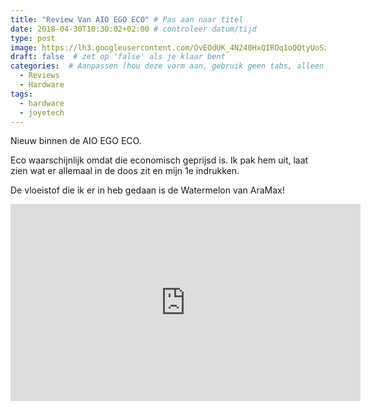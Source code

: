 ```yaml
---
title: "Review Van AIO EGO ECO" # Pas aan naar titel
date: 2018-04-30T10:30:02+02:00 # controleer datum/tijd
type: post
image: https://lh3.googleusercontent.com/OvEOdUK_4N240HxQIROq1oQQtyUoSzTCq66wCFsPWtLYz8BYtidP3fbQF58J27mmDI154O0h0k0cXDy-FY6mvp24KwX1fF5OFEp3RozkrC8wpcoGfcfGbec9o2WgcHfCWzT6KVv2TCB0jMVhPWZcm2Eoj7_0hqjlxCxgV_8lgBNdzBlvRyeHnHenbsD6ELw3s7iEi5oYNGsLhwfe1uZaxtY7mXew8F7p45V7obt3l8hW0aEGixdGKGEOwvBqfNdbBe_w3DApzmhSW9sRIlVRSOkpqMHUHPtQhUclctZfzPqxQ7cUijK_TBgDodvIDz9zxtoXtreTuHXUdPzDU0xwvOGJ0RZ-23mTWqHPrPyuvXsEDef9DQnIPJrVUlGCRUa7s7vfiiwZZKGepBQjAlAoZ8TfTlz7g38yOd4TwTBmTef8Q1B8uIFwt2lUTUTyTeALFknUOWJu_dHTPb8YJPzetu66dvcv7P2TMs4cGUMd0rwroLf-VjfjuGYwkDwhSZmew6CtbshoXWbGztUfJyQ8EDUoaPbgVESfA45MqRi4MaiNNpG38eoOw2ZtX99fQkkCeteszlzfXftocfzIsUxg6jHIVw0ZhLdwY70op528LIQvslUSRrF44PsB1XSH4UEGSvHTqkFrl2Q2xO8DNeb2kx6u9LofZmoZfQ=w1691-h951-no
draft: false  # zet op 'false' als je klaar bent
categories:  # Aanpassen (hou deze vorm aan, gebruik geen tabs, alleen spaties)
  - Reviews
  - Hardware
tags:
  - hardware
  - joyetech
---
```


Nieuw binnen de AIO EGO ECO.

Eco waarschijnlijk omdat die economisch geprijsd is. Ik pak hem uit, laat zien wat er allemaal in de doos zit en mijn 1e indrukken.

De vloeistof die ik er in heb gedaan is de Watermelon van AraMax!

<iframe width="560" height="315" src="https://www.youtube.com/embed/7lXX5JlmIKY" frameborder="0" allow="autoplay; encrypted-media" allowfullscreen></iframe>